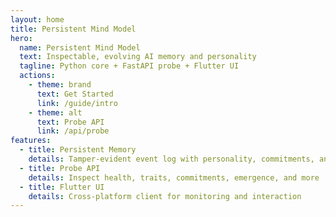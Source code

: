 ```yaml
---
layout: home
title: Persistent Mind Model
hero:
  name: Persistent Mind Model
  text: Inspectable, evolving AI memory and personality
  tagline: Python core + FastAPI probe + Flutter UI
  actions:
    - theme: brand
      text: Get Started
      link: /guide/intro
    - theme: alt
      text: Probe API
      link: /api/probe
features:
  - title: Persistent Memory
    details: Tamper-evident event log with personality, commitments, and reflections
  - title: Probe API
    details: Inspect health, traits, commitments, emergence, and more
  - title: Flutter UI
    details: Cross-platform client for monitoring and interaction
---
```

